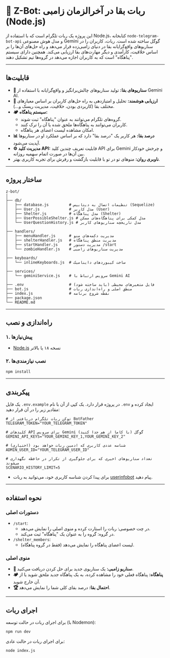 # 🤖 Z-Bot: ربات بقا در آخرالزمان زامبی (Node.js)

این پروژه یک ربات تلگرام است که با استفاده از Node.js، کتابخانه `node-telegram-bot-api` و مدل هوش مصنوعی Gemini گوگل ساخته شده است. ربات، کاربران را در سناریوهای واقع‌گرایانه بقا در دنیای زامبی‌زده قرار می‌دهد و راه حل‌های آن‌ها را بر اساس خلاقیت، کارآمدی و دیگر مهارت‌های بقا ارزیابی می‌کند. همچنین دارای سیستم "پناهگاه" است که به کاربران اجازه می‌دهد در گروه‌ها تیم تشکیل دهند.

---

## قابلیت‌ها

- **🧟 سناریوهای بقا:** تولید سناریوهای چالش‌برانگیز و واقع‌گرایانه با استفاده از Gemini AI.
- **🧠 ارزیابی هوشمند:** تحلیل و امتیازدهی به راه حل‌های کاربران بر اساس معیارهای مختلف بقا (کاربردی بودن، خلاقیت، مدیریت ریسک و...).
- **🏕️ سیستم پناهگاه:**
    - گروه‌های تلگرام می‌توانند به عنوان "پناهگاه" ثبت شوند.
    - کاربران می‌توانند به پناهگاه‌ها ملحق شده یا آن را ترک کنند.
    - امکان مشاهده لیست اعضای هر پناهگاه.
- **📊 درصد بقا:** هر کاربر یک "درصد بقا" دارد که بر اساس عملکرد او در سناریو‌ها آپدیت می‌شود.
- **⚙️ مدیریت کلید API:** قابلیت تعریف چندین کلید API برای Gemini و چرخش خودکار بین آن‌ها در صورت اتمام سهمیه روزانه.
- **ناوبری روان:** منوهای تو در تو با قابلیت بازگشت و رفرش برای تجربه کاربری بهتر.

---

## ساختار پروژه

```
z-bot/
│
├── db/
│   ├── database.js         # تنظیمات اتصال به دیتابیس (Sequelize)
│   ├── User.js             # مدل کاربر (User)
│   ├── Shelter.js          # مدل پناهگاه (Shelter)
│   ├── UserPossibleShelter.js # مدل کمکی برای پناهگاه‌های ممکن
│   └── UserQuestionHistory.js # مدل تاریخچه سناریوهای کاربر
│
├── handlers/
│   ├── menuHandler.js      # مدیریت دکمه‌های منو
│   ├── shelterHandler.js   # مدیریت منطق پناهگاه
│   ├── startHandler.js     # مدیریت دستور /start
│   └── zombieHandler.js    # مدیریت سناریوهای زامبی
│
├── keyboards/
│   └── inlineKeyboards.js  # ساخت کیبوردهای داینامیک
│
├── services/
│   └── geminiService.js    # سرویس ارتباط با Gemini AI
│
├── .env                    # (باید ساخته شود) فایل متغیرهای محیطی
├── bot.js                  # منطق اصلی و راه‌اندازی ربات
├── index.js                # نقطه شروع برنامه
├── package.json
└── README.md
```

---

## راه‌اندازی و نصب

### ۱. پیش‌نیازها
- [Node.js](https://nodejs.org/) نسخه ۱۸ یا بالاتر

### ۲. نصب نیازمندی‌ها
```sh
npm install
```

---

## پیکربندی

یک فایل `.env.example` در پروژه قرار دارد. یک کپی از آن با نام `.env` ایجاد کرده و مقادیر زیر را در آن قرار دهید:

```env
# توکن ربات تلگرام دریافتی از BotFather
TELEGRAM_TOKEN="YOUR_TELEGRAM_TOKEN"

# کلیدهای API برای سرویس Gemini گوگل (با کاما از هم جدا کنید)
GEMINI_API_KEYS="YOUR_GEMINI_KEY_1,YOUR_GEMINI_KEY_2"

# شناسه عددی کاربری که ادمین ربات خواهد بود (اختیاری)
ADMIN_USER_ID="YOUR_TELEGRAM_USER_ID"

# تعداد سناریوهای اخیری که برای جلوگیری از تکرار در حافظه نگهداری می‌شوند
SCENARIO_HISTORY_LIMIT=5
```
- برای پیدا کردن شناسه کاربری خود، می‌توانید به ربات [userinfobot](https://t.me/userinfobot) پیام دهید.

---

## نحوه استفاده

### دستورات اصلی
- `/start`:
    - در چت خصوصی: ربات را استارت کرده و منوی اصلی را نمایش می‌دهد.
    - در گروه: گروه را به عنوان یک "پناهگاه" ثبت می‌کند.
- `/shelter_members`:
    - (فقط در گروه پناهگاه) لیست اعضای پناهگاه را نمایش می‌دهد.

### منوی اصلی
- **🧟 سناریو زامبی:** یک سناریوی جدید برای حل کردن دریافت می‌کنید.
- **🏕️ پناهگاه:** پناهگاه فعلی خود را مشاهده کرده، به یک پناهگاه جدید ملحق شوید یا از آن خارج شوید.
- **🏆 احتمال بقا:** درصد بقای کلی شما را نمایش می‌دهد.

---

## اجرای ربات

برای اجرای ربات در حالت توسعه (با Nodemon):
```sh
npm run dev
```
برای اجرای ربات در حالت عادی:
```sh
node index.js
```
